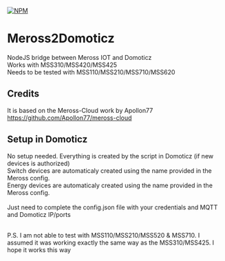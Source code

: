 [![NPM](https://nodei.co/npm/meross2domoticz.png?downloads=true)](https://nodei.co/npm/meross2domoticz/)

# Meross2Domoticz
NodeJS bridge between Meross IOT and Domoticz<br />
Works with MSS310/MSS420/MSS425<br />
Needs to be tested with MSS110/MSS210/MSS710/MSS620<br />

## Credits
It is based on the Meross-Cloud work by Apollon77
https://github.com/Apollon77/meross-cloud

## Setup in Domoticz
No setup needed. Everything is created by the script in Domoticz (if new devices is authorized)<br />
Switch devices are automaticaly created using the name provided in the Meross config.<br />
Energy devices are automaticaly created using the name provided in the Meross config.<br />
<br />
Just need to complete the config.json file with your credentials and MQTT and Domoticz IP/ports <br />

<br />
P.S. I am not able to test with MSS110/MSS210/MSS520 & MSS710.
I assumed it was working exactly the same way as the MSS310/MSS425. I hope it works this way
